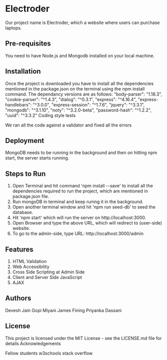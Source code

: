 # Electroder

Our project name is Electroder, which a website where users can purchase laptops.
## Pre-requisites

You need to have Node.js and Mongodb installed on your local machine.
## Installation

Once the project is downloaded you have to install all the dependencies mentioned in the package.json on the terminal using the npm install command. The dependancy versions are as follows: "body-parser": "1.18.3", "cookie-parser": "^1.4.3", "dialog": "^0.3.1", "express": "^4.16.4", "express-handlebars": "^3.0.0", "express-session": "^1.7.6", "jquery": "^3.3.1", "mongodb": "^3.1.10", "noty": "^3.2.0-beta", "password-hash": "^1.2.2", "uuid": "^3.3.2" Coding style tests

We ran all the code against a validator and fixed all the errors
## Deployment

MongoDB needs to be running in the background and then on hitting npm start, the server starts running.

## Steps to Run

1. Open Terminal and hit command 'npm install --save' to install all the dependencies required to run the project, which are mentioned in package.json file.
2. Run mongoDB in terminal and keep runing it in the background.
2. Open another terminal window and hit 'npm run seed-db' to seed the database.
3. Hit 'npm start' which will run the server on http://localhost:3000.
4. Open Browser and type the above URL, which will redirect to (user-side) website.
5. To go to the admin-side, type URL: http://localhost:3000/admin 

## Features
1. HTML Validation
2. Web Accessibility
3. Cross Side Scripting at Admin Side
4. Client and Server Side JavaScript
5. AJAX

## Authors

Devesh Jain
Gopi Miyani
James Fining
Priyanka Dassani

## License

This project is licensed under the MIT License - see the LICENSE.md file for details Acknowledgements

Fellow students
w3schools
stack overflow
